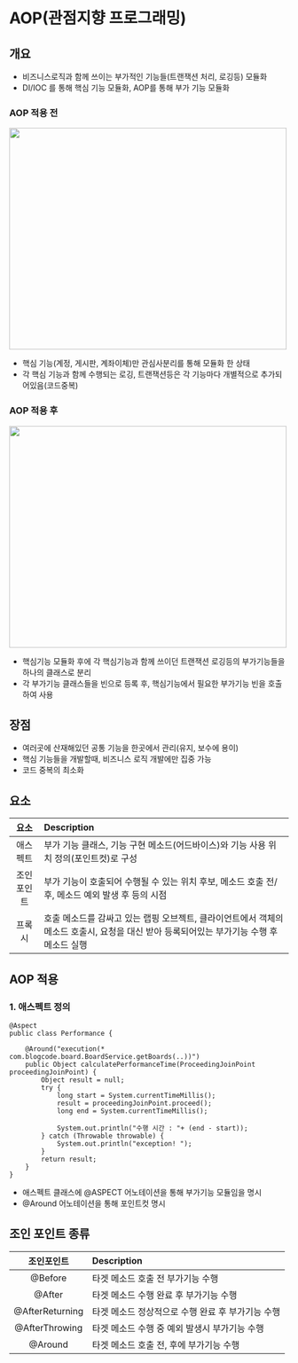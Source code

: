 # AOP(관점지향 프로그래밍)
## 개요
* 비즈니스로직과 함께 쓰이는 부가적인 기능들(트랜잭션 처리, 로깅등) 모듈화
* DI/IOC 를 통해 핵심 기능 모듈화, AOP를 통해 부가 기능 모듈화
### AOP 적용 전
<img src="https://media.oss.navercorp.com/user/13474/files/fe073a10-5fab-11e9-81b5-25c75cd62108" width="500" height="400">

* 핵심 기능(계정, 게시판, 계좌이체)만 관심사분리를 통해 모듈화 한 상태
* 각 핵심 기능과 함께 수행되는 로깅, 트랜잭션등은 각 기능마다 개별적으로 추가되어있음(코드중복)
### AOP 적용 후
<img src="https://media.oss.navercorp.com/user/13474/files/001355b4-5fac-11e9-9ac1-f40684216e1c" width="500" height="400">

* 핵심기능 모듈화 후에 각 핵심기능과 함께 쓰이던 트랜잭션 로깅등의 부가기능들을 하나의 클래스로 분리
* 각 부가기능 클래스들을 빈으로 등록 후, 핵심기능에서 필요한 부가기능 빈을 호출하여 사용

## 장점
* 여러곳에 산재해있던 공통 기능을 한곳에서 관리(유지, 보수에 용이)
* 핵심 기능들을 개발할때, 비즈니스 로직 개발에만 집중 가능
* 코드 중복의 최소화

## 요소
| 요소     | Description |
|:----------:|:-----------|
| 애스펙트 | 부가 기능 클래스, 기능 구현 메소드(어드바이스)와 기능 사용 위치 정의(포인트컷)로 구성|
| 조인포인트 | 부가 기능이 호출되어 수행될 수 있는 위치 후보, 메소드 호출 전/후, 메소드 예외 발생 후 등의 시점|
| 프록시 |호출 메소드를 감싸고 있는 랩핑 오브젝트, 클라이언트에서 객체의 메소드 호출시, 요청을 대신 받아 등록되어있는 부가기능 수행 후 메소드 실행|

## AOP 적용
### 1. 애스펙트 정의
```
@Aspect
public class Performance {

    @Around("execution(* com.blogcode.board.BoardService.getBoards(..))")
    public Object calculatePerformanceTime(ProceedingJoinPoint proceedingJoinPoint) {
        Object result = null;
        try {
            long start = System.currentTimeMillis();
            result = proceedingJoinPoint.proceed();
            long end = System.currentTimeMillis();

            System.out.println("수행 시간 : "+ (end - start));
        } catch (Throwable throwable) {
            System.out.println("exception! ");
        }
        return result;
    }
}
```
* 애스펙트 클래스에 @ASPECT 어노테이션을 통해 부가기능 모듈임을 명시
* @Around 어노테이션을 통해 포인트컷 명시


## 조인 포인트 종류
| 조인포인트 | Description |
|:----------:|:-----------|
|@Before|타겟 메소드 호출 전 부가기능 수행|
|@After|타겟 메소드 수행 완료 후 부가기능 수행|
|@AfterReturning|타겟 메소드 정상적으로 수행 완료 후 부가기능 수행|
|@AfterThrowing|타겟 메소드 수행 중 예외 발생시 부가기능 수행|
|@Around|타겟 메소드 호출 전, 후에 부가기능 수행|
<!--stackedit_data:
eyJoaXN0b3J5IjpbLTE0NTY0NjY3NDddfQ==
-->